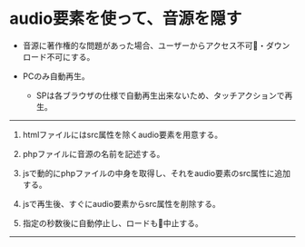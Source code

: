 # audio要素を使って、音源を隠す

* 音源に著作権的な問題があった場合、ユーザーからアクセス不可・ダウンロード不可にする。

* PCのみ自動再生。
  * SPは各ブラウザの仕様で自動再生出来ないため、タッチアクションで再生。




---
  
1. htmlファイルにはsrc属性を除くaudio要素を用意する。

2. phpファイルに音源の名前を記述する。

3. jsで動的にphpファイルの中身を取得し、それをaudio要素のsrc属性に追加する。

4. jsで再生後、すぐにaudio要素からsrc属性を削除する。 

5. 指定の秒数後に自動停止し、ロードも中止する。


---

